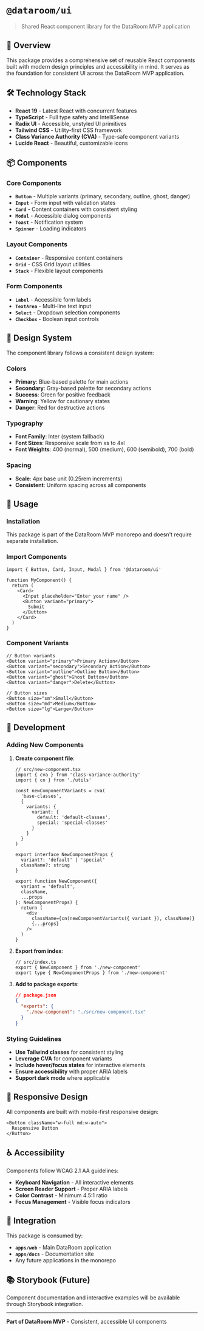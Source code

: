 # `@dataroom/ui`

> Shared React component library for the DataRoom MVP application

## 🚀 Overview

This package provides a comprehensive set of reusable React components built with modern design principles and accessibility in mind. It serves as the foundation for consistent UI across the DataRoom MVP application.

## 🛠️ Technology Stack

- **React 19** - Latest React with concurrent features
- **TypeScript** - Full type safety and IntelliSense
- **Radix UI** - Accessible, unstyled UI primitives
- **Tailwind CSS** - Utility-first CSS framework
- **Class Variance Authority (CVA)** - Type-safe component variants
- **Lucide React** - Beautiful, customizable icons

## 📦 Components

### Core Components
- **`Button`** - Multiple variants (primary, secondary, outline, ghost, danger)
- **`Input`** - Form input with validation states
- **`Card`** - Content containers with consistent styling
- **`Modal`** - Accessible dialog components
- **`Toast`** - Notification system
- **`Spinner`** - Loading indicators

### Layout Components
- **`Container`** - Responsive content containers
- **`Grid`** - CSS Grid layout utilities
- **`Stack`** - Flexible layout components

### Form Components
- **`Label`** - Accessible form labels
- **`TextArea`** - Multi-line text input
- **`Select`** - Dropdown selection components
- **`Checkbox`** - Boolean input controls

## 🎨 Design System

The component library follows a consistent design system:

### Colors
- **Primary**: Blue-based palette for main actions
- **Secondary**: Gray-based palette for secondary actions
- **Success**: Green for positive feedback
- **Warning**: Yellow for cautionary states
- **Danger**: Red for destructive actions

### Typography
- **Font Family**: Inter (system fallback)
- **Font Sizes**: Responsive scale from xs to 4xl
- **Font Weights**: 400 (normal), 500 (medium), 600 (semibold), 700 (bold)

### Spacing
- **Scale**: 4px base unit (0.25rem increments)
- **Consistent**: Uniform spacing across all components

## 🚀 Usage

### Installation
This package is part of the DataRoom MVP monorepo and doesn't require separate installation.

### Import Components
```tsx
import { Button, Card, Input, Modal } from '@dataroom/ui'

function MyComponent() {
  return (
    <Card>
      <Input placeholder="Enter your name" />
      <Button variant="primary">
        Submit
      </Button>
    </Card>
  )
}
```

### Component Variants
```tsx
// Button variants
<Button variant="primary">Primary Action</Button>
<Button variant="secondary">Secondary Action</Button>
<Button variant="outline">Outline Button</Button>
<Button variant="ghost">Ghost Button</Button>
<Button variant="danger">Delete</Button>

// Button sizes
<Button size="sm">Small</Button>
<Button size="md">Medium</Button>
<Button size="lg">Large</Button>
```

## 🔧 Development

### Adding New Components

1. **Create component file**:
   ```tsx
   // src/new-component.tsx
   import { cva } from 'class-variance-authority'
   import { cn } from './utils'
   
   const newComponentVariants = cva(
     'base-classes',
     {
       variants: {
         variant: {
           default: 'default-classes',
           special: 'special-classes'
         }
       }
     }
   )
   
   export interface NewComponentProps {
     variant?: 'default' | 'special'
     className?: string
   }
   
   export function NewComponent({ 
     variant = 'default', 
     className,
     ...props 
   }: NewComponentProps) {
     return (
       <div 
         className={cn(newComponentVariants({ variant }), className)}
         {...props}
       />
     )
   }
   ```

2. **Export from index**:
   ```tsx
   // src/index.ts
   export { NewComponent } from './new-component'
   export type { NewComponentProps } from './new-component'
   ```

3. **Add to package exports**:
   ```json
   // package.json
   {
     "exports": {
       "./new-component": "./src/new-component.tsx"
     }
   }
   ```

### Styling Guidelines

- **Use Tailwind classes** for consistent styling
- **Leverage CVA** for component variants
- **Include hover/focus states** for interactive elements
- **Ensure accessibility** with proper ARIA labels
- **Support dark mode** where applicable

## 📱 Responsive Design

All components are built with mobile-first responsive design:

```tsx
<Button className="w-full md:w-auto">
  Responsive Button
</Button>
```

## ♿ Accessibility

Components follow WCAG 2.1 AA guidelines:

- **Keyboard Navigation** - All interactive elements
- **Screen Reader Support** - Proper ARIA labels
- **Color Contrast** - Minimum 4.5:1 ratio
- **Focus Management** - Visible focus indicators

## 🔗 Integration

This package is consumed by:

- **`apps/web`** - Main DataRoom application
- **`apps/docs`** - Documentation site
- Any future applications in the monorepo

## 📚 Storybook (Future)

Component documentation and interactive examples will be available through Storybook integration.

---

**Part of DataRoom MVP** - Consistent, accessible UI components